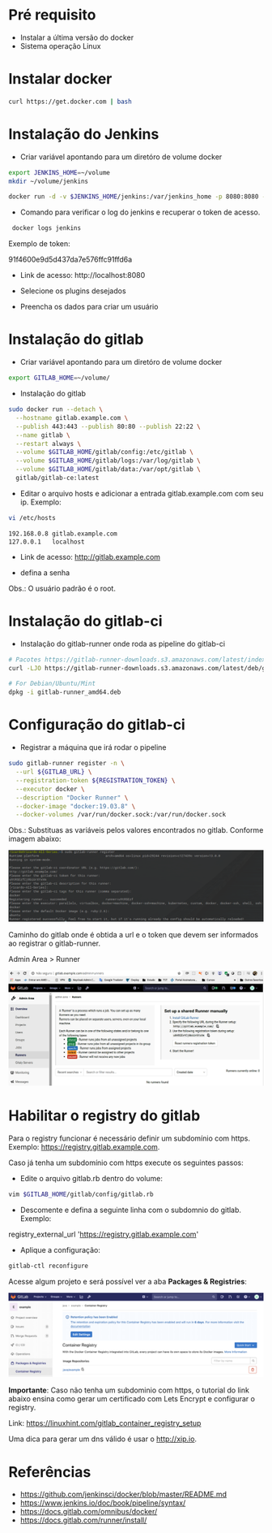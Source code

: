 # Pré requisito 

* Instalar a última versão do docker
* Sistema operação Linux

# Instalar docker 

```bash
curl https://get.docker.com | bash
```

# Instalação do Jenkins


* Criar variável apontando para um diretóro de volume docker

```bash
export JENKINS_HOME=~/volume
mkdir ~/volume/jenkins
```

```bash
docker run -d -v $JENKINS_HOME/jenkins:/var/jenkins_home -p 8080:8080 -p 50000:50000 --name jenkins jenkins/jenkins:lts
```

* Comando para verificar o log do jenkins e recuperar o token de acesso.

```bash
 docker logs jenkins
```

Exemplo de token:

91f4600e9d5d437da7e576ffc91ffd6a

* Link de acesso: http://localhost:8080


* Selecione os plugins desejados
* Preencha os dados para criar um usuário


# Instalação do gitlab


* Criar variável apontando para um diretóro de volume docker

```bash
export GITLAB_HOME=~/volume/
```

* Instalação do gitlab

```bash 
sudo docker run --detach \
  --hostname gitlab.example.com \
  --publish 443:443 --publish 80:80 --publish 22:22 \
  --name gitlab \
  --restart always \
  --volume $GITLAB_HOME/gitlab/config:/etc/gitlab \
  --volume $GITLAB_HOME/gitlab/logs:/var/log/gitlab \
  --volume $GITLAB_HOME/gitlab/data:/var/opt/gitlab \
  gitlab/gitlab-ce:latest
```

* Editar o arquivo hosts e adicionar a entrada gitlab.example.com com seu ip. Exemplo:

```bash
vi /etc/hosts
```
```properties 
192.168.0.8	gitlab.example.com 
127.0.0.1	localhost
```

* Link de acesso: http://gitlab.example.com

* defina a senha

Obs.: O usuário padrão é o root.

# Instalação do gitlab-ci

* Instalação do gitlab-runner onde roda as pipeline do gitlab-ci

```bash
# Pacotes https://gitlab-runner-downloads.s3.amazonaws.com/latest/index.html
curl -LJO https://gitlab-runner-downloads.s3.amazonaws.com/latest/deb/gitlab-runner_amd64.deb
```

```bash
# For Debian/Ubuntu/Mint
dpkg -i gitlab-runner_amd64.deb
```

# Configuração do gitlab-ci

* Registrar a máquina que irá rodar o pipeline

```bash
sudo gitlab-runner register -n \
  --url ${GITLAB_URL} \
  --registration-token ${REGISTRATION_TOKEN} \
  --executor docker \
  --description "Docker Runner" \
  --docker-image "docker:19.03.8" \
  --docker-volumes /var/run/docker.sock:/var/run/docker.sock
```

Obs.: Substituas as variáveis pelos valores encontrados no gitlab. Conforme imagem abaixo:

![Exemplo de configuração](image/config-gitlab-ci.png)

Caminho do gitlab onde é obtida a url e o token que devem ser informados ao registrar o gitlab-runner.

Admin Area > Runner

![Exemplo de configuração](image/token.png)

# Habilitar o registry do gitlab

Para o registry funcionar é necessário definir um subdomínio com https. Exemplo: https://registry.gitlab.example.com.

Caso já tenha um subdomínio com https execute os seguintes passos:

* Edite o arquivo gitlab.rb dentro do volume:

```bash
vim $GITLAB_HOME/gitlab/config/gitlab.rb
```

* Descomente e defina a seguinte linha com o subdomnio do gitlab. Exemplo:

registry_external_url 'https://registry.gitlab.example.com'

* Aplique a configuração:

```bash
gitlab-ctl reconfigure
```
Acesse algum projeto e será possível ver a aba **Packages & Registries**:

![Exemplo de configuração](image/registry.png)

**Importante**: Caso não tenha um subdominio com https, o tutorial do link abaixo ensina como gerar um certificado com Lets Encrypt e configurar o registry. 

Link: https://linuxhint.com/gitlab_container_registry_setup

Uma dica para gerar um dns válido é usar o http://xip.io.


# Referências

* https://github.com/jenkinsci/docker/blob/master/README.md
* https://www.jenkins.io/doc/book/pipeline/syntax/
* https://docs.gitlab.com/omnibus/docker/
* https://docs.gitlab.com/runner/install/








